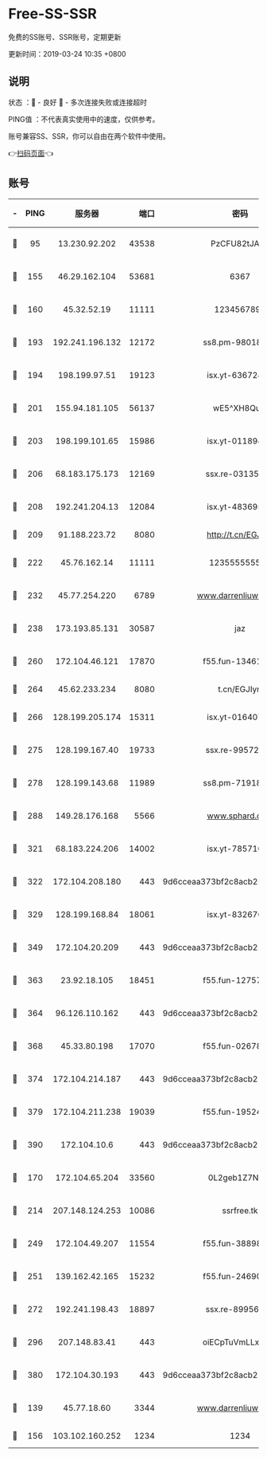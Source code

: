# Free-SS-SSR

免费的SS账号、SSR账号，定期更新

更新时间：2019-03-24 10:35 +0800

## 说明

状态     ：🙂 - 良好 🙁 - 多次连接失败或连接超时

PING值   ：不代表真实使用中的速度，仅供参考。

账号兼容SS、SSR，你可以自由在两个软件中使用。

👉[扫码页面](https://liesauer.github.io/Free-SS-SSR/)👈

## 账号

|-|PING|服务器|端口|密码|加密方式|区域|
|:----:|:----:|:-----:|-----:|:----:|:----:|:----:|
|🙂|95|13.230.92.202|43538|PzCFU82tJAdZ|aes-256-cfb|JP|
|🙂|155|46.29.162.104|53681|6367|aes-128-ctr|RU|
|🙂|160|45.32.52.19|11111|1234567890|aes-256-cfb|JP|
|🙂|193|192.241.196.132|12172|ss8.pm-98018739|aes-256-cfb|US|
|🙂|194|198.199.97.51|19123|isx.yt-63672432|aes-256-cfb|US|
|🙂|201|155.94.181.105|56137|wE5^XH8Quw|aes-256-cfb|US|
|🙂|203|198.199.101.65|15986|isx.yt-01189447|aes-256-cfb|US|
|🙂|206|68.183.175.173|12169|ssx.re-03135267|aes-256-cfb|US|
|🙂|208|192.241.204.13|12084|isx.yt-48369585|aes-256-cfb|US|
|🙂|209|91.188.223.72|8080|http://t.cn/EGJIyrl|rc4-md5|RU|
|🙂|222|45.76.162.14|11111|123555555555|aes-256-cfb|SG|
|🙂|232|45.77.254.220|6789|www.darrenliuwei.com|aes-256-cfb|SG|
|🙂|238|173.193.85.131|30587|jaz|aes-256-cfb|US|
|🙂|260|172.104.46.121|17870|f55.fun-13461300|aes-256-cfb|SG|
|🙂|264|45.62.233.234|8080|t.cn/EGJIyrl|rc4-md5|CA|
|🙂|266|128.199.205.174|15311|isx.yt-01640799|aes-256-cfb|SG|
|🙂|275|128.199.167.40|19733|ssx.re-99572937|aes-256-cfb|SG|
|🙂|278|128.199.143.68|11989|ss8.pm-71918641|aes-256-cfb|SG|
|🙂|288|149.28.176.168|5566|www.sphard.com|aes-256-cfb|AU|
|🙂|321|68.183.224.206|14002|isx.yt-78571026|aes-256-cfb|SG|
|🙂|322|172.104.208.180|443|9d6cceaa373bf2c8acb22e60b6a58be6|aes-256-cfb|US|
|🙂|329|128.199.168.84|18061|isx.yt-83267629|aes-256-cfb|SG|
|🙂|349|172.104.20.209|443|9d6cceaa373bf2c8acb22e60b6a58be6|aes-256-cfb|US|
|🙂|363|23.92.18.105|18451|f55.fun-12757664|aes-256-cfb|US|
|🙂|364|96.126.110.162|443|9d6cceaa373bf2c8acb22e60b6a58be6|aes-256-cfb|US|
|🙂|368|45.33.80.198|17070|f55.fun-02678742|aes-256-cfb|US|
|🙂|374|172.104.214.187|443|9d6cceaa373bf2c8acb22e60b6a58be6|aes-256-cfb|US|
|🙂|379|172.104.211.238|19039|f55.fun-19524723|aes-256-cfb|US|
|🙂|390|172.104.10.6|443|9d6cceaa373bf2c8acb22e60b6a58be6|aes-256-cfb|US|
|🙂|170|172.104.65.204|33560|0L2geb1Z7NQM|aes-256-cfb|JP|
|🙂|214|207.148.124.253|10086|ssrfree.tk|aes-256-cfb|SG|
|🙂|249|172.104.49.207|11554|f55.fun-38898719|aes-256-cfb|SG|
|🙂|251|139.162.42.165|15232|f55.fun-24690727|aes-256-cfb|SG|
|🙂|272|192.241.198.43|18897|ssx.re-89956997|aes-256-cfb|US|
|🙂|296|207.148.83.41|443|oiECpTuVmLLxk4Ts|aes-256-cfb|AU|
|🙂|380|172.104.30.193|443|9d6cceaa373bf2c8acb22e60b6a58be6|aes-256-cfb|US|
|🙁|139|45.77.18.60|3344|www.darrenliuwei.com|aes-256-cfb|JP|
|🙁|156|103.102.160.252|1234|1234|rc4-md5|JP|
